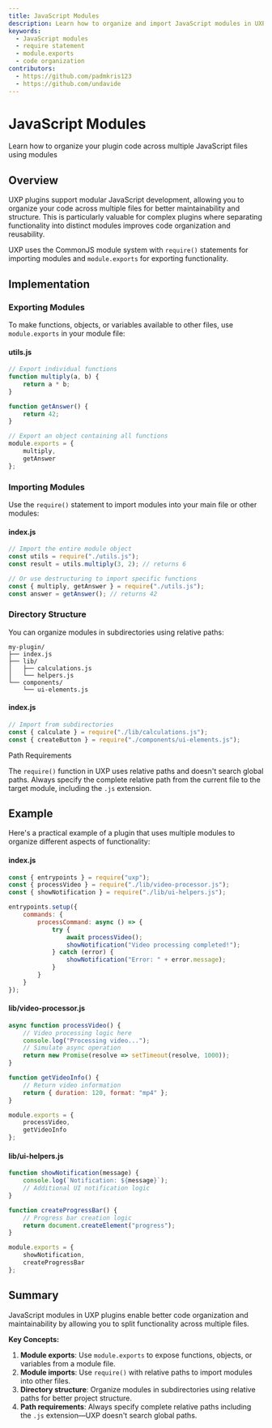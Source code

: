 ```yaml
---
title: JavaScript Modules
description: Learn how to organize and import JavaScript modules in UXP plugins
keywords:
  - JavaScript modules
  - require statement
  - module.exports
  - code organization
contributors:
  - https://github.com/padmkris123
  - https://github.com/undavide
---
```


# JavaScript Modules

Learn how to organize your plugin code across multiple JavaScript files using modules

## Overview

UXP plugins support modular JavaScript development, allowing you to organize your code across multiple files for better maintainability and structure. This is particularly valuable for complex plugins where separating functionality into distinct modules improves code organization and reusability.

UXP uses the CommonJS module system with `require()` statements for importing modules and `module.exports` for exporting functionality.

## Implementation

### Exporting Modules

To make functions, objects, or variables available to other files, use `module.exports` in your module file:

<CodeBlock slots="heading, code" repeat="1" languages="JavaScript" />

#### utils.js

```js
// Export individual functions
function multiply(a, b) {
    return a * b;
}

function getAnswer() {
    return 42;
}

// Export an object containing all functions
module.exports = {
    multiply,
    getAnswer
};
```

### Importing Modules

Use the `require()` statement to import modules into your main file or other modules:

<CodeBlock slots="heading, code" repeat="1" languages="JavaScript" />

#### index.js

```js
// Import the entire module object
const utils = require("./utils.js");
const result = utils.multiply(3, 2); // returns 6

// Or use destructuring to import specific functions
const { multiply, getAnswer } = require("./utils.js");
const answer = getAnswer(); // returns 42
```

### Directory Structure

You can organize modules in subdirectories using relative paths:

```text
my-plugin/
├── index.js
├── lib/
│   ├── calculations.js
│   └── helpers.js
└── components/
    └── ui-elements.js
```

<CodeBlock slots="heading, code" repeat="1" languages="JavaScript" />

#### index.js

```js
// Import from subdirectories
const { calculate } = require("./lib/calculations.js");
const { createButton } = require("./components/ui-elements.js");
```

<InlineAlert variant="info" slots="header, text" />

Path Requirements

The `require()` function in UXP uses relative paths and doesn't search global paths. Always specify the complete relative path from the current file to the target module, including the `.js` extension.

## Example

Here's a practical example of a plugin that uses multiple modules to organize different aspects of functionality:

<CodeBlock slots="heading, code" repeat="3" languages="JavaScript, JavaScript, JavaScript" />

#### index.js

```js
const { entrypoints } = require("uxp");
const { processVideo } = require("./lib/video-processor.js");
const { showNotification } = require("./lib/ui-helpers.js");

entrypoints.setup({
    commands: {
        processCommand: async () => {
            try {
                await processVideo();
                showNotification("Video processing completed!");
            } catch (error) {
                showNotification("Error: " + error.message);
            }
        }
    }
});
```

#### lib/video-processor.js

```js
async function processVideo() {
    // Video processing logic here
    console.log("Processing video...");
    // Simulate async operation
    return new Promise(resolve => setTimeout(resolve, 1000));
}

function getVideoInfo() {
    // Return video information
    return { duration: 120, format: "mp4" };
}

module.exports = {
    processVideo,
    getVideoInfo
};
```

#### lib/ui-helpers.js

```js
function showNotification(message) {
    console.log(`Notification: ${message}`);
    // Additional UI notification logic
}

function createProgressBar() {
    // Progress bar creation logic
    return document.createElement("progress");
}

module.exports = {
    showNotification,
    createProgressBar
};
```

## Summary

JavaScript modules in UXP plugins enable better code organization and maintainability by allowing you to split functionality across multiple files.

**Key Concepts:**

1. **Module exports**: Use `module.exports` to expose functions, objects, or variables from a module file.
2. **Module imports**: Use `require()` with relative paths to import modules into other files.
3. **Directory structure**: Organize modules in subdirectories using relative paths for better project structure.
4. **Path requirements**: Always specify complete relative paths including the `.js` extension—UXP doesn't search global paths.
